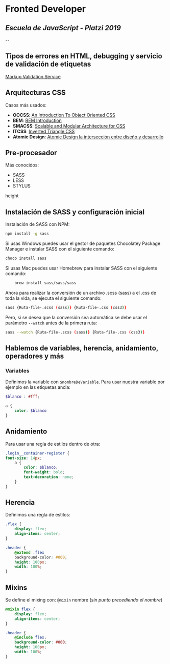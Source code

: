 # Fronted Developer

## **_Escuela de JavaScript - Platzi 2019_**

--

## Tipos de errores en HTML, debugging y servicio de validación de etiquetas

[Markup Validation Service](https://validator.w3.org/#validate_by_uri)

## Arquitecturas CSS

Casos más usados:

- **OOCSS**: [An Introduction To Object Oriented CSS](https://www.smashingmagazine.com/2011/12/an-introduction-to-object-oriented-css-oocss/)
- **BEM**: [BEM Introduction](http://getbem.com/introduction/)
- **SMACSS**: [Scalable and Modular Architecture for CSS](http://smacss.com/)
- **ITCSS**: [Inverted Triangle CSS](https://www.xfive.co/blog/itcss-scalable-maintainable-css-architecture/)
- **Atomic Design**: [Atomic Design la intersección entre diseño y desarrollo](http://bradfrost.com/blog/post/atomic-web-design/)

## Pre-procesador

Más conocidos:

- SASS
- LESS
- STYLUS

height

## Instalación de SASS y configuración inicial

Instalación de SASS con NPM:

```bash
npm install -g sass
```

Si usas Windows puedes usar el gestor de paquetes Chocolatey Package Manager e instalar SASS con el siguiente comando:

```bash
choco install sass
```

Si usas Mac puedes usar Homebrew para instalar SASS con el siguiente comando:

```bash
    brew install sass/sass/sass
```

Ahora para realizar la conversión de un archivo .scss (sass) a el .css de toda la vida, se ejecuta el siguiente comando:

```bash
sass {Ruta-file-.scss (sass)} {Ruta-file-.css (css3)}
```

Pero, si se desea que la conversión sea automática se debe usar el parámetro `--watch` antes de la primera ruta:

```bash
sass --watch {Ruta-file-.scss (sass)} {Ruta-file-.css (css3)}
```

## Hablemos de variables, herencia, anidamiento, operadores y más

### Variables

Definimos la variable con `$nombreDeVariable`. Para usar nuestra variable por ejemplo en las etiquetas ancla:

```scss
$blanco : #fff;

a {
    color: $blanco
}
```

## Anidamiento

Para usar una regla de estilos dentro de otra:

```scss
.login__container-register {
font-size: 14px;
    a {
        color: $blanco;
        font-weight: bold;
        text-decoration: none;
    }
}
```

## Herencia

Definimos una regla de estilos:

```scss
.flex {
    display: flex;
    align-items: center;
}

.header {
    @extend .flex
    background-color: #000;
    height: 100px;
    width: 100%;
}
```

## Mixins

Se define el mixing con: `@mixin` nombre (_sin punto precediendo el nombre_)

```scss
@mixin flex {
    display: flex;
    align-items: center;
}

.header {
    @include flex;
    background-color: #000;
    height: 100px;
    width: 100%;
}
```
